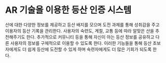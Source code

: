 # AR 기술을 이용한 등산 인증 시스템
산에 대한 다양한 정보를 제공하고 등산 배지를 모으며 도전 과제를 통해 성취감을 주고 이용자의 등산 기록을 관리한다. 
사용자의 숙련도, 계절, 교통 등에 따라 알맞은 산을 추천해주기도 한다.
추가적으로 커뮤니티 등을 통해 자신이 아는 등산 정보를 공유하고 다른 사용자의 정보를 구체적으로 이용할 수 있도록 한다. 
이러한 기능들을 통해 등산 초보자에게도 더 쉽게 등산에 도전할 수 있게 하며 숙련자에게도 더 많은 기회가 되도록 한다.
